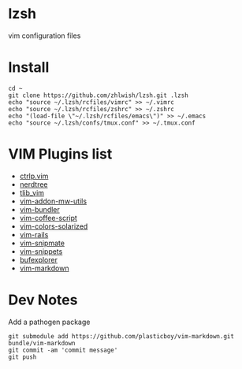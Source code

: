 lzsh
====

vim configuration files


Install
=====

    cd ~
    git clone https://github.com/zhlwish/lzsh.git .lzsh
    echo "source ~/.lzsh/rcfiles/vimrc" >> ~/.vimrc 
    echo "source ~/.lzsh/rcfiles/zshrc" >> ~/.zshrc 
    echo "(load-file \"~/.lzsh/rcfiles/emacs\")" >> ~/.emacs
    echo "source ~/.lzsh/confs/tmux.conf" >> ~/.tmux.conf

VIM Plugins list
=====

* [ctrlp.vim](https://github.com/kien/ctrlp.vim.git)
* [nerdtree](https://github.com/scrooloose/nerdtree.git)
* [tlib_vim](https://github.com/tomtom/tlib_vim.git)
* [vim-addon-mw-utils](https://github.com/MarcWeber/vim-addon-mw-utils.git)
* [vim-bundler](https://github.com/tpope/vim-bundler.git)
* [vim-coffee-script](https://github.com/kchmck/vim-coffee-script.git)
* [vim-colors-solarized](https://github.com/altercation/vim-colors-solarized.git)
* [vim-rails](https://github.com/tpope/vim-rails.git)
* [vim-snipmate](https://github.com/garbas/vim-snipmate.git)
* [vim-snippets](https://github.com/honza/vim-snippets.git)
* [bufexplorer](https://github.com/corntrace/bufexplorer.git)
* [vim-markdown](https://github.com/plasticboy/vim-markdown.git)

Dev Notes
====

Add a pathogen package

    git submodule add https://github.com/plasticboy/vim-markdown.git bundle/vim-markdown
    git commit -am 'commit message'
    git push
    
